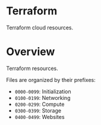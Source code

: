# Terraform
Terraform cloud resources.

# Overview
Terraform resources.

Files are organized by their prefixes:

- `0000-0099`: Initialization
- `0100-0199`: Networking
- `0200-0299`: Compute
- `0300-0399`: Storage
- `0400-0499`: Websites

